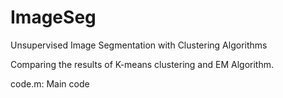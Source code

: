ImageSeg
========

Unsupervised Image Segmentation with Clustering Algorithms

Comparing the results of K-means clustering and EM Algorithm.

code.m: Main code

